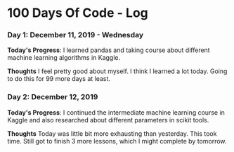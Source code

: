 # 100 Days Of Code - Log

### Day 1: December 11, 2019 - Wednesday

**Today's Progress**: I learned pandas and taking course about different machine learning algorithms in Kaggle.

**Thoughts** I feel pretty good about myself. I think I learned a lot today. Going to do this for 99 more days at least.

### Day 2: December 12, 2019 

**Today's Progress**: I continued the intermediate machine learning course in Kaggle and also researched about different parameters in scikit tools.

**Thoughts** Today was little bit more exhausting than yesterday. This took time. Still got to finish 3 more lessons, which I might complete by tomorrow. 

